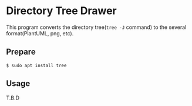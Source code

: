 # Directory Tree Drawer

This program converts the directory tree(``tree -J`` command) to the several format(PlantUML, png, etc).

## Prepare

```shell
$ sudo apt install tree
```

## Usage

T.B.D


